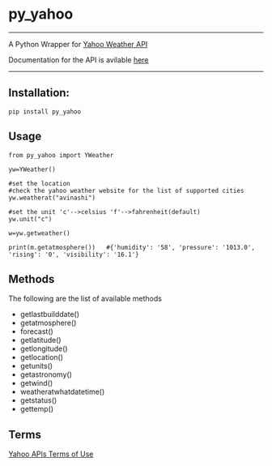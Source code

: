 # py_yahoo
- - -
A Python Wrapper for [Yahoo Weather API](https://developer.yahoo.com/weather/)  

Documentation for the API is avilable [here](https://developer.yahoo.com/weather/documentation.html)
- - - 
## Installation:
```
pip install py_yahoo
```
## Usage 
```
from py_yahoo import YWeather

yw=YWeather()

#set the location
#check the yahoo weather website for the list of supported cities
yw.weatherat("avinashi")

#set the unit 'c'-->celsius 'f'-->fahrenheit(default)
yw.unit("c")  

w=yw.getweather()

print(m.getatmosphere())   #{'humidity': '58', 'pressure': '1013.0', 'rising': '0', 'visibility': '16.1'}
```

## Methods
The following are the list of available methods
* getlastbuilddate()
* getatmosphere()
* forecast()
* getlatitude()
* getlongitude()
* getlocation()
* getunits()
* getastronomy()
* getwind()
* weatheratwhatdatetime()
* getstatus()
* gettemp()

## Terms
[Yahoo APIs Terms of Use](https://policies.yahoo.com/us/en/yahoo/terms/product-atos/apiforydn/index.htm)
